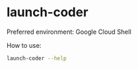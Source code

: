 # launch-coder

Preferred environment: Google Cloud Shell

How to use:

```sh
launch-coder --help
```
